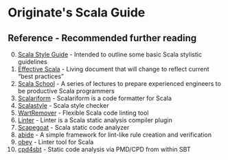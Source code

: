 Originate's Scala Guide
=======================

Reference - Recommended further reading
---------

0. [Scala Style Guide] - Intended to outline some basic Scala stylistic guidelines
0. [Effective Scala] - Living document that will change to reflect current “best practices”
0. [Scala School] - A series of lectures to prepare experienced engineers to be productive Scala programmers
0. [Scalariform] - Scalariform is a code formatter for Scala
0. [Scalastyle] - Scala style checker
0. [WartRemover] - Flexible Scala code linting tool
0. [Linter] - Linter is a Scala static analysis compiler plugin
0. [Scapegoat] - Scala static code analyzer
0. [abide] - A simple framework for lint-like rule creation and verification
0. [obey] - Linter tool for Scala
0. [cpd4sbt] - Static code analysis via PMD/CPD from within SBT

[Scala Style Guide]: http://docs.scala-lang.org/style/
[Effective Scala]: http://twitter.github.io/effectivescala/
[Scala School]: http://twitter.github.io/scala_school/
[Scalariform]: http://github.com/daniel-trinh/scalariform
[Scalastyle]: http://www.scalastyle.org/
[WartRemover]: http://github.com/puffnfresh/wartremover
[Linter]: http://github.com/HairyFotr/linter
[Scapegoat]: http://github.com/sksamuel/scalac-scapegoat-plugin
[abide]: http://github.com/scala/scala-abide
[obey]: http://github.com/aghosn/Obey
[cpd4sbt]: http://github.com/sbt/cpd4sbt
